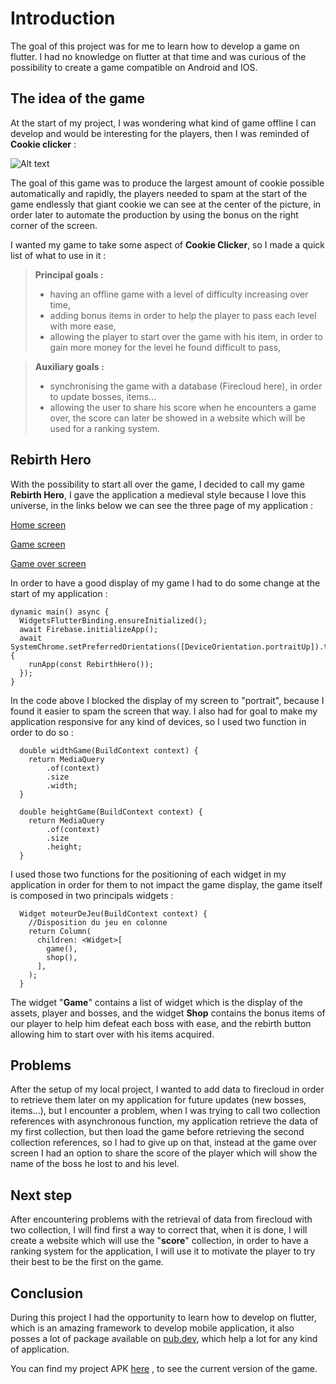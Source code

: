 # Introduction

The goal of this project was for me to learn how to develop a game on flutter.
I had no knowledge on flutter at that time and was curious of the possibility to create a game
compatible on Android and IOS.

## The idea of the game

At the start of my project, I was wondering what kind of game offline I can develop and would be interesting
for the players, then I was reminded of **Cookie clicker** :

![Alt text][id]

[id]: https://images.sftcdn.net/images/t_app-cover-l,f_auto/p/d43fb770-96d1-11e6-a225-00163ec9f5fa/2891150878/cookie-clicker-screenshot.jpg 'Cookie clicker'

The goal of this game was to produce the largest amount of cookie possible automatically and rapidly, the players
needed to spam at the start of the game endlessly that giant cookie we can see at the center of the picture, in order later
to automate the production by using the bonus on the right corner of the screen.

I wanted my game to take some aspect of **Cookie Clicker**, so I made a quick list of what to use in it :

> **Principal goals :**
>
> - having an offline game with a level of difficulty increasing over time,
> - adding bonus items in order to help the player to pass each level with more ease,
> - allowing the player to start over the game with his item, in order to gain more money for the level he found difficult to pass,

> **Auxiliary goals :**
>
> - synchronising the game with a database (Firecloud here), in order to update bosses, items...
> - allowing the user to share his score when he encounters a game over, the score can later be showed in a website which will be used for a ranking system.

## Rebirth Hero

With the possibility to start all over the game, I decided to call my game **Rebirth Hero**, I gave the application a
medieval style because I love this universe, in the links below we can see the three page of my application :

[Home screen](https://github.com/Unknow46/2020-2021-master-projects/blob/feat/rogue-like-clicker/pages/rogue-like-clicker/img/home_screen.jpg)

[Game screen](https://github.com/Unknow46/2020-2021-master-projects/blob/feat/rogue-like-clicker/pages/rogue-like-clicker/img/game_screen.jpg)

[Game over screen](https://github.com/Unknow46/2020-2021-master-projects/blob/feat/rogue-like-clicker/pages/rogue-like-clicker/img/game_over_screen.jpg)

In order to have a good display of my game I had to do some change at the start of my application :

```
dynamic main() async {
  WidgetsFlutterBinding.ensureInitialized();
  await Firebase.initializeApp();
  await SystemChrome.setPreferredOrientations([DeviceOrientation.portraitUp]).then((_) {
    runApp(const RebirthHero());
  });
}
```

In the code above I blocked the display of my screen to "portrait", because I found it easier to spam the screen that way.
I also had for goal to make my application responsive for any kind of devices, so I used two function in order to do so :

```
  double widthGame(BuildContext context) {
    return MediaQuery
        .of(context)
        .size
        .width;
  }

  double heightGame(BuildContext context) {
    return MediaQuery
        .of(context)
        .size
        .height;
  }
```

I used those two functions for the positioning of each widget in my application in order for them to not impact the game
display, the game itself is composed in two principals widgets :

```
  Widget moteurDeJeu(BuildContext context) {
    //Disposition du jeu en colonne
    return Column(
      children: <Widget>[
        game(),
        shop(),
      ],
    );
  }
```

The widget "**Game**" contains a list of widget which is the display of the assets, player and bosses, and the widget
**Shop** contains the bonus items of our player to help him defeat each boss with ease, and the rebirth button allowing
him to start over with his items acquired.

## Problems

After the setup of my local project, I wanted to add data to firecloud in order to retrieve them later on my application
for future updates (new bosses, items...), but I encounter a problem, when I was trying to call two collection references
with asynchronous function, my application retrieve the data of my first collection, but then load the game before retrieving
the second collection references, so I had to give up on that, instead at the game over screen I had an option to share
the score of the player which will show the name of the boss he lost to and his level.

## Next step

After encountering problems with the retrieval of data from firecloud with two collection, I will find first a way to
correct that, when it is done, I will create a website which will use the "**score**" collection, in order to have a
ranking system for the application, I will use it to motivate the player to try their best to be the first on the game.

## Conclusion

During this project I had the opportunity to learn how to develop on flutter, which is an amazing framework to develop
mobile application, it also posses a lot of package available on [pub.dev](https://pub.dev/), which help a lot for any
kind of application.

You can find my project APK [here](https://we.tl/t-hjmJHicDMf) , to see the current version of the game.
